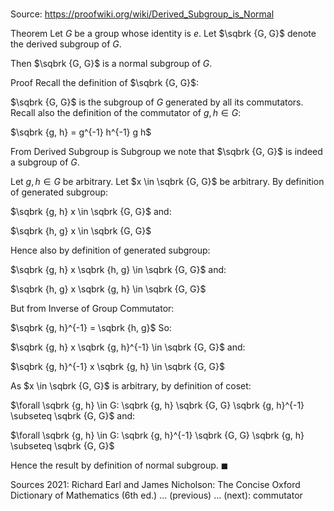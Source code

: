 # 

Source: https://proofwiki.org/wiki/Derived_Subgroup_is_Normal

Theorem
Let $G$ be a group whose identity is $e$.
Let $\sqbrk {G, G}$ denote the derived subgroup of $G$.

Then $\sqbrk {G, G}$ is a normal subgroup of $G$.


Proof
Recall the definition of $\sqbrk {G, G}$:

$\sqbrk {G, G}$ is the subgroup of $G$ generated by all its commutators.
Recall also the definition of the commutator of $g, h \in G$:

$\sqbrk {g, h} = g^{-1} h^{-1} g h$

From Derived Subgroup is Subgroup we note that $\sqbrk {G, G}$ is indeed a subgroup of $G$.

Let $g, h \in G$ be arbitrary.
Let $x \in \sqbrk {G, G}$ be arbitrary.
By definition of generated subgroup:

$\sqbrk {g, h} x \in \sqbrk {G, G}$
and:

$\sqbrk {h, g} x \in \sqbrk {G, G}$

Hence also by definition of generated subgroup:

$\sqbrk {g, h} x \sqbrk {h, g} \in \sqbrk {G, G}$
and:

$\sqbrk {h, g} x \sqbrk {g, h} \in \sqbrk {G, G}$

But from Inverse of Group Commutator:

$\sqbrk {g, h}^{-1} = \sqbrk {h, g}$
So:

$\sqbrk {g, h} x \sqbrk {g, h}^{-1} \in \sqbrk {G, G}$
and:

$\sqbrk {g, h}^{-1} x \sqbrk {g, h} \in \sqbrk {G, G}$

As $x \in \sqbrk {G, G}$ is arbitrary, by definition of coset:

$\forall \sqbrk {g, h} \in G: \sqbrk {g, h} \sqbrk {G, G} \sqbrk {g, h}^{-1} \subseteq \sqbrk {G, G}$
and:

$\forall \sqbrk {g, h} \in G: \sqbrk {g, h}^{-1} \sqbrk {G, G} \sqbrk {g, h} \subseteq \sqbrk {G, G}$

Hence the result by definition of normal subgroup.
$\blacksquare$


Sources
2021: Richard Earl and James Nicholson: The Concise Oxford Dictionary of Mathematics (6th ed.) ... (previous) ... (next): commutator





